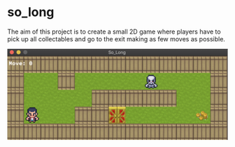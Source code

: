 # so_long

The aim of this project is to create a small 2D game where players have to pick up all collectables and go to the exit making as few moves as possible.

![screenshot for the game](https://raw.githubusercontent.com/Ra-Wo/so_long/main/ScreenShot.png)
